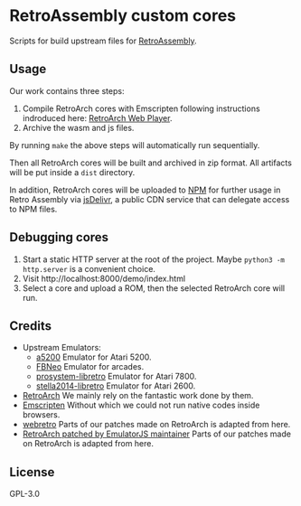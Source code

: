 # RetroAssembly custom cores

Scripts for build upstream files for [RetroAssembly](https://github.com/arianrhodsandlot/retroassembly).

## Usage
Our work contains three steps:
1. Compile RetroArch cores with Emscripten following instructions indroduced here: [RetroArch Web Player](https://github.com/libretro/RetroArch/blob/master/pkg/emscripten/README.md).
2. Archive the wasm and js files.

By running `make` the above steps will automatically run sequentially.

Then all RetroArch cores will be built and archived in zip format. All artifacts will be put inside a `dist` directory.

In addition, RetroArch cores will be uploaded to [NPM](https://www.npmjs.com/package/retroassembly-vendors) for further usage in Retro Assembly via [jsDelivr](https://www.jsdelivr.com), a public CDN service that can delegate access to NPM files.

## Debugging cores
1. Start a static HTTP server at the root of the project. Maybe `python3 -m http.server` is a convenient choice.
2. Visit http://localhost:8000/demo/index.html
3. Select a core and upload a ROM, then the selected RetroArch core will run.

## Credits
+ Upstream Emulators:
  + [a5200](https://github.com/libretro/a5200) Emulator for Atari 5200.
  + [FBNeo](https://github.com/libretro/FBNeo) Emulator for arcades.
  + [prosystem-libretro](https://github.com/libretro/prosystem-libretro) Emulator for Atari 7800.
  + [stella2014-libretro](https://github.com/libretro/stella2014-libretro) Emulator for Atari 2600.
+ [RetroArch](https://github.com/libretro/retroarch) We mainly rely on the fantastic work done by them.
+ [Emscripten](https://github.com/emscripten-core/emscripten) Without which we could not run native codes inside browsers.
+ [webretro](https://github.com/BinBashBanana/webretro) Parts of our patches made on RetroArch is adapted from here.
+ [RetroArch patched by EmulatorJS maintainer](https://github.com/EmulatorJS/retroarch) Parts of our patches made on RetroArch is adapted from here.

## License
GPL-3.0
